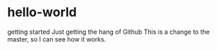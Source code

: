 # hello-world
getting started
Just getting the hang of Github
This is a change to the master, so I can see how it works.
